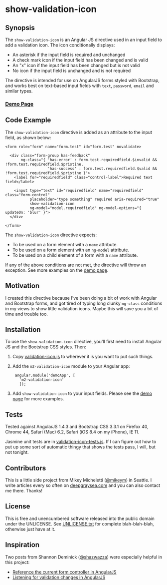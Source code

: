 # show-validation-icon

## Synopsis

The `show-validation-icon` is an Angular JS directive used in an input field to add a validation icon. The icon conditionally displays:

* An asterisk if the input field is required and unchanged
* A check mark icon if the input field has been changed and is valid
* An "x" icon if the input field has been changed but is not valid
* No icon if the input field is unchanged and is not required

The directive is intended for use on AngularJS forms styled with Bootstrap, and works best on text-based input fields with `text`, `password`, `email` and similar types.

### [Demo Page](http://htmlpreview.github.io/?https://github.com/mikeym/m2-validation/blob/master/validation-icon/demos/demo.html)

## Code Example

The `show-validation-icon` directive is added as an attribute to the input field, as shown below:

    <form role="form" name="form.test" id="form.test" novalidate>

      <div class="form-group has-feedback"
           ng-class="{ 'has-error' : form.test.requiredfield.$invalid && !form.test.requiredfield.$pristine,
                       'has-success' : form.test.requiredfield.$valid && !form.test.requiredfield.$pristine }">
        <label for="requiredfield" class="control-label">Required text field</label>
      
        <input type="text" id="requiredfield" name="requiredfield" class="form-control"
               placeholder="type something" required aria-required="true"
               show-validation-icon
               ng-model="model.requiredfield" ng-model-options="{ updateOn: 'blur' }">
      </div>

    </form>

The `show-validation-icon` directive expects:

* To be used on a form element with a `name` attribute.
* To be used on a form element with an `ng-model` attribute.
* To be used on a child element of a form with a `name` attribute.

If any of the above conditions are not met, the directive will throw an exception. See more examples on the [demo page](demos/demo.html).

## Motivation

I created this directive because I've been doing a bit of work with Angular and Bootstrap forms, and got
tired of typing long clunky `ng-class` conditions in my views to show little validation icons. Maybe this will
save you a bit of time and trouble too.


## Installation

To use the `show-validation-icon` directive, you'll first need to install Angular JS and the Bootstrap CSS styles. Then:

1. Copy [validation-icon.js](validation-icon.js) to wherever it is you want to put such things.
2. Add the `m2-validation-icon` module to your Angular app:

        angular.module('demoApp', [
          'm2-validation-icon'
          ]);

3. Add `show-validation-icon` to your input fields. Please see the [demo page](http://htmlpreview.github.io/?https://github.com/mikeym/m2-validation/blob/master/validation-icon/demos/demo.html) for more examples.

## Tests

Tested against AngularJS 1.4.3 and Bootstrap CSS 3.3.1 on Firefox 40, Chrome 44, Safari (Mac) 6.2, Safari (iOS 8.4 on my iPhone), IE 11.
 
Jasmine unit tests are in [validation-icon-tests.js](validation-icon-tests.js). If I can figure out how to put up some sort of automatic thingy that shows the tests pass, I will, but not tonight.

## Contributors

This is a little side project from Mikey Micheletti ([@mikeym](https://twitter.com/mikeym)) in Seattle. I write articles every so often on [deepgraysea.com](http://deepgraysea.com) and you can also contact me there. Thanks!

## License

This is free and unencumbered software released into the public domain under the UNLICENSE. See [UNLICENSE.txt](../UNLICENSE.txt) for complete blah-blah-blah, otherwise just have at it.

## Inspiration

Two posts from Shannon Deminick ([@shazwazza](https://twitter.com/Shazwazza)) were especially helpful in this project:

* [Reference the current form controller in AngularJS](http://shazwazza.com/post/Reference-the-current-form-controller-in-AngularJS)
* [Listening for validation changes in AngularJS](http://shazwazza.com/post/Listening-for-validation-changes-in-AngularJS)


